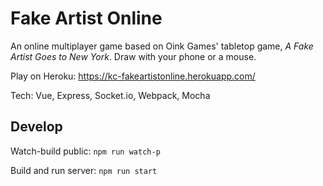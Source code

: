 # Fake Artist Online

An online multiplayer game based on Oink Games' tabletop game, _A Fake Artist Goes to New York_. Draw with your phone or a mouse.

Play on Heroku: https://kc-fakeartistonline.herokuapp.com/

Tech: Vue, Express, Socket.io, Webpack, Mocha

## Develop

Watch-build public: `npm run watch-p`

Build and run server: `npm run start`